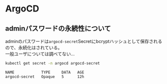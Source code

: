 # ArgoCD
## adminパスワードの永続性について
adminのパスワードは`argocd-secret`Secretにbcryptハッシュとして保存されるので、永続化はされている。  
一般ユーザについては調べてない...
```sh
kubectl get secret -n argocd argocd-secret
```
```
NAME            TYPE     DATA   AGE
argocd-secret   Opaque   5      12h
```
